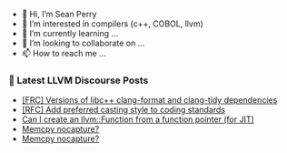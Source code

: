- 👋 Hi, I’m Sean Perry
- 👀 I’m interested in compilers (c++, COBOL, llvm)
- 🌱 I’m currently learning ...
- 💞️ I’m looking to collaborate on ...
- 📫 How to reach me ...

<!---
s66perry/s66perry is a ✨ special ✨ repository because its `README.md` (this file) appears on your GitHub profile.
You can click the Preview link to take a look at your changes.
--->
### 📕 Latest LLVM Discourse Posts

<!-- DISCOURSE-LLVM:START -->
- [[FRC] Versions of libc++ clang-format and clang-tidy dependencies](https://discourse.llvm.org/t/frc-versions-of-libc-clang-format-and-clang-tidy-dependencies/70953#post_3)
- [[RFC] Add preferred casting style to coding standards](https://discourse.llvm.org/t/rfc-add-preferred-casting-style-to-coding-standards/70793#post_5)
- [Can I create an llvm::Function from a function pointer &lpar;for JIT&rpar;](https://discourse.llvm.org/t/can-i-create-an-llvm-function-from-a-function-pointer-for-jit/70975#post_2)
- [Memcpy nocapture?](https://discourse.llvm.org/t/memcpy-nocapture/70874#post_18)
- [Memcpy nocapture?](https://discourse.llvm.org/t/memcpy-nocapture/70874#post_17)
<!-- DISCOURSE-LLVM:END -->
